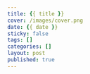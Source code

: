 ```yaml
---
title: {{ title }}
cover: /images/cover.png
date: {{ date }}
sticky: false
tags: []
categories: []
layout: post
published: true
---
```

